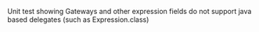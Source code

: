 Unit test showing Gateways and other expression fields do not support java based delegates (such as Expression.class)